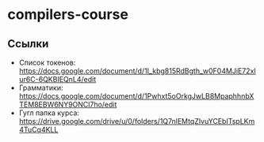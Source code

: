 # compilers-course
## Ссылки
* Список токенов: https://docs.google.com/document/d/1I_kbg815RdBgth_w0F04MJiE72xIur6C-6QKBIEQnL4/edit
* Грамматики: https://docs.google.com/document/d/1Pwhxt5oOrkgJwLB8MpaphhnbXTEM8EBW6NY9ONCl7ho/edit
* Гугл папка курса: https://drive.google.com/drive/u/0/folders/1Q7nlEMtqZIvuYCEbITspLKm4TuCq4KLL

